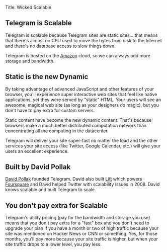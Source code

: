 Title:	Wicked Scalable

## Telegram is Scalable ##

Telegram is scalable because Telegram sites are static sites… that means that there's
almost no CPU used to move the bytes from disk to the Internet and there's
no database access to slow things down.

Telegram is hosted on the [Amazon](http://aws.amazon.com) cloud, so we can always
add more storage and bandwidth.

## Static is the new Dynamic ##

By taking advantage of advanced JavaScript and other features of your browser,
you'll experience super interactive web sites that feel like native applications, yet
they were served by "static" HTML. Your users will see an awesome, magical
web site (as long as your designers do magic), but you don't have to pay extra for
custom servers.

Static content have become the new dynamic content. That's because browsers
make a much better distributed computation network than concentrating all the
computing in the datacenter.

Telegram will deliver your site super-fast no matter the load and the other services your
site access (like Twitter, Google Calendar, etc.) will give your users an excellent experience.


## Built by David Pollak ##

[David Pollak](http://blog.goodstuff.im) founded Telegram. David also built [Lift](http://liftweb.net)
which powers [Foursquare](http://foursquare.com) and David helped Twitter with scalability
issues in 2008. David knows scalable and built Telegram to scale.

## You don't pay extra for Scalable ##

Telegram's utility pricing (pay for the bandwidth and storage you use) means that you don't
pay extra for a "fast" box and you don't need to upgrade your plan if you have a month or
two of high traffic because your site was mentioned on Hacker News or CNN or something.
Yes, for those months, you'll pay more because your site traffic is higher, but when your
site traffic drops to a lower level, you pay less.


